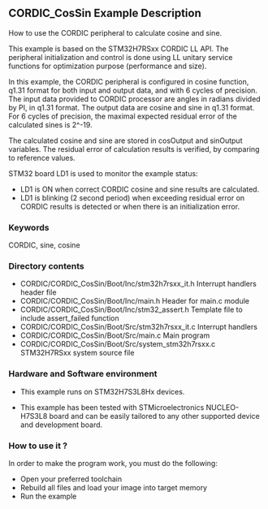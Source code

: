 ## <b>CORDIC_CosSin Example Description</b>

How to use the CORDIC peripheral to calculate cosine and sine.

This example is based on the STM32H7RSxx CORDIC LL API.
The peripheral initialization and control is done using LL unitary service
functions for optimization purpose (performance and size).

In this example, the CORDIC peripheral is configured in cosine function, q1.31
format for both input and output data, and with 6 cycles of precision.
The input data provided to CORDIC processor are angles in radians
divided by PI, in q1.31 format. The output data are cosine and sine in q1.31
format. For 6 cycles of precision, the maximal expected residual error of the
calculated sines is 2^-19.

The calculated cosine and sine are stored in cosOutput and sinOutput variables.
The residual error of calculation results is verified, by comparing to
reference values.

STM32 board LD1 is used to monitor the example status:

  - LD1 is ON when correct CORDIC cosine and sine results are calculated.
  - LD1 is blinking (2 second period) when exceeding residual error
    on CORDIC results is detected or when there is an initialization error.

### <b>Keywords</b>

CORDIC, sine, cosine

### <b>Directory contents</b>

  - CORDIC/CORDIC_CosSin/Boot/Inc/stm32h7rsxx_it.h        Interrupt handlers header file
  - CORDIC/CORDIC_CosSin/Boot/Inc/main.h                  Header for main.c module
  - CORDIC/CORDIC_CosSin/Boot/Inc/stm32_assert.h          Template file to include assert_failed function
  - CORDIC/CORDIC_CosSin/Boot/Src/stm32h7rsxx_it.c        Interrupt handlers
  - CORDIC/CORDIC_CosSin/Boot/Src/main.c                  Main program
  - CORDIC/CORDIC_CosSin/Boot/Src/system_stm32h7rsxx.c    STM32H7RSxx system source file


### <b>Hardware and Software environment</b>

  - This example runs on STM32H7S3L8Hx devices.

  - This example has been tested with STMicroelectronics NUCLEO-H7S3L8
    board and can be easily tailored to any other supported device
    and development board.

### <b>How to use it ?</b>

In order to make the program work, you must do the following:

 - Open your preferred toolchain
 - Rebuild all files and load your image into target memory
 - Run the example

